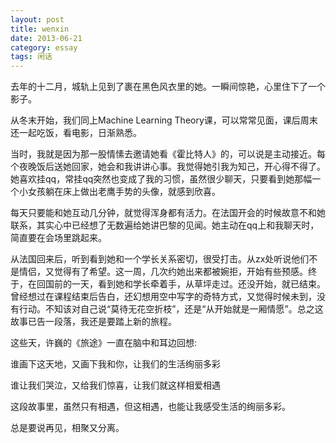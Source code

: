 ```yaml
---
layout: post
title: wenxin
date: 2013-06-21
category: essay
tags: 闲话
---
```


去年的十二月，城轨上见到了裹在黑色风衣里的她。一瞬间惊艳，心里住下了一个影子。

从冬末开始，我们同上Machine Learning Theory课，可以常常见面，课后周末还一起吃饭，看电影，日渐熟悉。

当时，我就是因为那一股情愫去邀请她看《霍比特人》的，可以说是主动接近。每个夜晚饭后送她回家，她会和我讲讲心事。我觉得她引我为知己，开心得不得了。她喜欢挂qq，常挂qq突然也变成了我的习惯，虽然很少聊天，只要看到她那幅一个小女孩躺在床上做出老鹰手势的头像，就感到欣喜。

每天只要能和她互动几分钟，就觉得浑身都有活力。在法国开会的时候故意不和她联系，其实心中已经想了无数遍给她讲巴黎的见闻。她主动在qq上和我聊天时，简直要在会场里跳起来。

从法国回来后，听到看到她和一个学长关系密切，很受打击。从zx处听说他们不是情侣，又觉得有了希望。这一周，几次约她出来都被婉拒，开始有些预感。终于，在回国前的一天，看到她和学长牵着手，从草坪走过。还没开始，就已结束。曾经想过在课程结束后告白，还幻想用空中写字的奇特方式，又觉得时候未到，没有行动。不知该对自己说“莫待无花空折枝”，还是“从开始就是一厢情愿”。总之这故事已告一段落，我还是要踏上新的旅程。

这些天，许巍的《旅途》一直在脑中和耳边回想:

谁画下这天地，又画下我和你，让我们的生活绚丽多彩

谁让我们哭泣，又给我们惊喜，让我们就这样相爱相遇

这段故事里，虽然只有相遇，但这相遇，也能让我感受生活的绚丽多彩。

总是要说再见，相聚又分离。